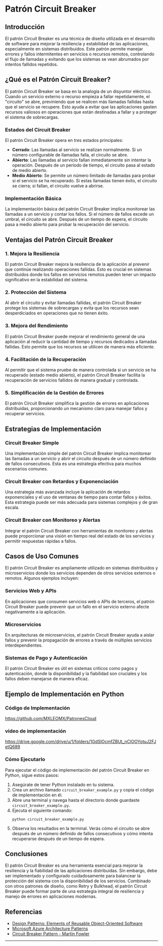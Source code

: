 
# Patrón Circuit Breaker

## Introducción
El patrón Circuit Breaker es una técnica de diseño utilizada en el desarrollo de software para mejorar la resiliencia y estabilidad de las aplicaciones, especialmente en sistemas distribuidos. Este patrón permite manejar errores y fallos intermitentes en servicios o recursos remotos, controlando el flujo de llamadas y evitando que los sistemas se vean abrumados por intentos fallidos repetidos.

## ¿Qué es el Patrón Circuit Breaker?
El patrón Circuit Breaker se basa en la analogía de un disyuntor eléctrico. Cuando un servicio externo o recurso empieza a fallar repetidamente, el "circuito" se abre, previniendo que se realicen más llamadas fallidas hasta que el servicio se recupere. Esto ayuda a evitar que las aplicaciones gasten recursos valiosos en operaciones que están destinadas a fallar y a proteger el sistema de sobrecargas.

### Estados del Circuit Breaker
El patrón Circuit Breaker opera en tres estados principales:
- **Cerrado**: Las llamadas al servicio se realizan normalmente. Si un número configurable de llamadas falla, el circuito se abre.
- **Abierto**: Las llamadas al servicio fallan inmediatamente sin intentar la operación. Después de un período de tiempo, el circuito pasa al estado de medio abierto.
- **Medio Abierto**: Se permite un número limitado de llamadas para probar si el servicio se ha recuperado. Si estas llamadas tienen éxito, el circuito se cierra; si fallan, el circuito vuelve a abrirse.

### Implementación Básica
La implementación básica del patrón Circuit Breaker implica monitorear las llamadas a un servicio y contar los fallos. Si el número de fallos excede un umbral, el circuito se abre. Después de un tiempo de espera, el circuito pasa a medio abierto para probar la recuperación del servicio.

## Ventajas del Patrón Circuit Breaker

### 1. Mejora la Resiliencia
El patrón Circuit Breaker mejora la resiliencia de la aplicación al prevenir que continúe realizando operaciones fallidas. Esto es crucial en sistemas distribuidos donde los fallos en servicios remotos pueden tener un impacto significativo en la estabilidad del sistema.

### 2. Protección del Sistema
Al abrir el circuito y evitar llamadas fallidas, el patrón Circuit Breaker protege los sistemas de sobrecargas y evita que los recursos sean desperdiciados en operaciones que no tienen éxito.

### 3. Mejora del Rendimiento
El patrón Circuit Breaker puede mejorar el rendimiento general de una aplicación al reducir la cantidad de tiempo y recursos dedicados a llamadas fallidas. Esto permite que los recursos se utilicen de manera más eficiente.

### 4. Facilitación de la Recuperación
Al permitir que el sistema pruebe de manera controlada si un servicio se ha recuperado (estado medio abierto), el patrón Circuit Breaker facilita la recuperación de servicios fallidos de manera gradual y controlada.

### 5. Simplificación de la Gestión de Errores
El patrón Circuit Breaker simplifica la gestión de errores en aplicaciones distribuidas, proporcionando un mecanismo claro para manejar fallos y recuperar servicios.

## Estrategias de Implementación

### Circuit Breaker Simple
Una implementación simple del patrón Circuit Breaker implica monitorear las llamadas a un servicio y abrir el circuito después de un número definido de fallos consecutivos. Esta es una estrategia efectiva para muchos escenarios comunes.

### Circuit Breaker con Retardos y Exponenciación
Una estrategia más avanzada incluye la aplicación de retardos exponenciales y el uso de ventanas de tiempo para contar fallos y éxitos. Esta estrategia puede ser más adecuada para sistemas complejos y de gran escala.

### Circuit Breaker con Monitoreo y Alertas
Integrar el patrón Circuit Breaker con herramientas de monitoreo y alertas puede proporcionar una visión en tiempo real del estado de los servicios y permitir respuestas rápidas a fallos.

## Casos de Uso Comunes
El patrón Circuit Breaker es ampliamente utilizado en sistemas distribuidos y microservicios donde los servicios dependen de otros servicios externos o remotos. Algunos ejemplos incluyen:

### Servicios Web y APIs
En aplicaciones que consumen servicios web o APIs de terceros, el patrón Circuit Breaker puede prevenir que un fallo en el servicio externo afecte negativamente a la aplicación.

### Microservicios
En arquitecturas de microservicios, el patrón Circuit Breaker ayuda a aislar fallos y prevenir la propagación de errores a través de múltiples servicios interdependientes.

### Sistemas de Pago y Autenticación
El patrón Circuit Breaker es útil en sistemas críticos como pagos y autenticación, donde la disponibilidad y la fiabilidad son cruciales y los fallos deben manejarse de manera eficaz.

## Ejemplo de Implementación en Python

### Código de Implementación

https://github.com/MXLEOMX/PatronesCloud

### video de implementación

https://drive.google.com/drive/u/1/folders/1GdSlOcmfZBUt_nClOOYotuJ2FJetQ689

### Cómo Ejecutarlo
Para ejecutar el código de implementación del patrón Circuit Breaker en Python, sigue estos pasos:

1. Asegúrate de tener Python instalado en tu sistema.
2. Crea un archivo llamado `circuit_breaker_example.py` y copia el código de implementación en él.
3. Abre una terminal y navega hasta el directorio donde guardaste `circuit_breaker_example.py`.
4. Ejecuta el siguiente comando:
   ```
   python circuit_breaker_example.py
   ```
5. Observa los resultados en la terminal. Verás cómo el circuito se abre después de un número definido de fallos consecutivos y cómo intenta recuperarse después de un tiempo de espera.

## Conclusiones
El patrón Circuit Breaker es una herramienta esencial para mejorar la resiliencia y la fiabilidad de las aplicaciones distribuidas. Sin embargo, debe ser implementado y configurado cuidadosamente para balancear la protección del sistema con la disponibilidad de los servicios. Combinado con otros patrones de diseño, como Retry y Bulkhead, el patrón Circuit Breaker puede formar parte de una estrategia integral de resiliencia y manejo de errores en aplicaciones modernas.

## Referencias

- [Design Patterns: Elements of Reusable Object-Oriented Software](https://en.wikipedia.org/wiki/Design_Patterns)
- [Microsoft Azure Architecture Patterns](https://docs.microsoft.com/en-us/azure/architecture/patterns/)
- [Circuit Breaker Pattern - Martin Fowler](https://martinfowler.com/bliki/CircuitBreaker.html)

---

